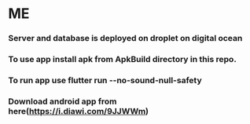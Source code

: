 # ME
### Server and database is deployed on droplet on digital ocean
### To use app install apk from ApkBuild directory in this repo.
### To run app use flutter run --no-sound-null-safety
### Download android app from here(https://i.diawi.com/9JJWWm)